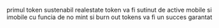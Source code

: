 primul token sustenabil realestate token va fi sutinut de active mobile si imobile cu funcia de no mint si burn out tokens va fi un succes garantat
